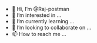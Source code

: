 - 👋 Hi, I’m @Raj-postman
- 👀 I’m interested in ...
- 🌱 I’m currently learning ...
- 💞️ I’m looking to collaborate on ...
- 📫 How to reach me ...

<!---
Raj-postman/Raj-postman is a ✨ special ✨ repository because its `README.md` (this file) appears on your GitHub profile.
You can click the Preview link to take a look at your changes.
--->
